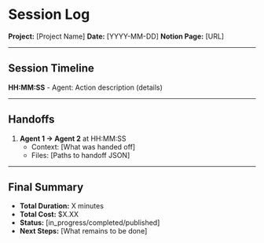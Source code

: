 # Session Log

**Project:** [Project Name]
**Date:** [YYYY-MM-DD]
**Notion Page:** [URL]

---

## Session Timeline

**HH:MM:SS** - Agent: Action description (details)

---

## Handoffs

1. **Agent 1 → Agent 2** at HH:MM:SS
   - Context: [What was handed off]
   - Files: [Paths to handoff JSON]

---

## Final Summary

- **Total Duration:** X minutes
- **Total Cost:** $X.XX
- **Status:** [in_progress/completed/published]
- **Next Steps:** [What remains to be done]

